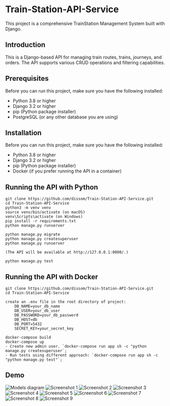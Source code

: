 # Train-Station-API-Service
This project is a comprehensive TrainStation Management System built with Django.

## Introduction

This is a Django-based API for managing train routes, trains, journeys, and orders. The API supports various CRUD operations and filtering capabilities.

## Prerequisites

Before you can run this project, make sure you have the following installed:

- Python 3.8 or higher
- Django 3.2 or higher
- pip (Python package installer)
- PostgreSQL (or any other database you are using)

## Installation

Before you can run this project, make sure you have the following installed:

- Python 3.8 or higher
- Django 3.2 or higher
- pip (Python package installer)
- Docker (if you prefer running the API in a container)

## Running the API with Python

```shell
git clone https://github.com/dissom/Train-Station-API-Service.git
cd Train-Station-API-Service
python3 -m venv venv
source venv/bin/activate (on macOS)
venv\Scripts\activate (on Windows)
pip install -r requirements.txt
python manage.py runserver

python manage.py migrate
python manage.py createsuperuser
python manage.py runserver

(The API will be available at http://127.0.0.1:8000/.)

python manage.py test

```

## Running the API with Docker

```shell
git clone https://github.com/dissom/Train-Station-API-Service.git
cd Train-Station-API-Service

create an .env file in the root directory of project:
    DB_NAME=your_db_name
    DB_USER=your_db_user
    DB_PASSWORD=your_db_password
    DB_HOST=db
    DB_PORT=5432
    SECRET_KEY=your_secret_key

docker-compose build
docker-compose up
- Create new admin user. `docker-compose run app sh -c "python manage.py createsuperuser`;
- Run tests using different approach: `docker-compose run app sh -c "python manage.py test"`;
```

## Demo

![Models diagram](pictures/train_tation_diagram.png)
![Screenshot 1](pictures/1.png)
![Screenshot 2](pictures/2.png)
![Screenshot 3](pictures/3.png)
![Screenshot 4](pictures/4.png)
![Screenshot 5](pictures/5.png)
![Screenshot 6](pictures/6.png)
![Screenshot 7](pictures/7.png)
![Screenshot 8](pictures/8.png)
![Screenshot 9](pictures/9.png)
